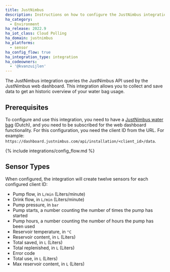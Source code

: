 ```yaml
---
title: JustNimbus
description: Instructions on how to configure the JustNimbus integration within Home Assistant
ha_category:
  - Environment
ha_release: 2022.9
ha_iot_class: Cloud Polling
ha_domain: justnimbus
ha_platforms:
  - sensor
ha_config_flow: true
ha_integration_type: integration
ha_codeowners:
  - '@kvanzuijlen'
---
```


The JustNimbus integration queries the JustNimbus API used by the JustNimbus web dashboard.
This integration allows you to collect and save data to get an historic overview of your water bag
usage.

## Prerequisites

To configure and use this integration, you need to have a
[JustNimbus water bag](https://justnimbus.com/regenwatersysteem/) (Dutch), and
you need to be subscribed for the web dashboard functionality. For this configuration, you need the
client ID from the URL. For example: `https://dashboard.justnimbus.com/api/installation/<client_id>/data`.

{% include integrations/config_flow.md %}

## Sensor Types

When configured, the integration will create twelve sensors for each configured client ID:

- Pump flow, in `L/min` (Liters/minute)
- Drink flow, in `L/min` (Liters/minute)
- Pump pressure, in `bar`
- Pump starts, a number counting the number of times the pump has started
- Pump hours, a number counting the number of hours the pump has been used
- Reservoir temperature, in `°C`
- Reservoir content, in `L` (Liters)
- Total saved, in `L` (Liters)
- Total replenished, in `L` (Liters)
- Error code
- Total use, in `L` (Liters)
- Max reservoir content, in `L` (Liters)
